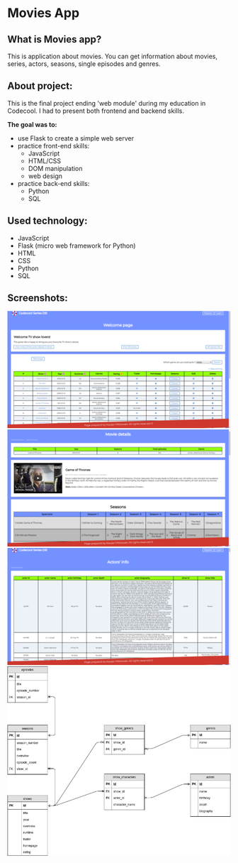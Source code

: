 # Movies App

## What is Movies app?
This is application about movies. You can get information about movies, series, actors, seasons, single episodes and genres.  

## About project:
This is the final project ending 'web module' during my education in Codecool. I had to present both frontend and backend skills.<br/>

**The goal was to:** 
* use Flask to create a simple web server
* practice front-end skills: 
  * JavaScript
  * HTML/CSS
  * DOM manipulation
  * web design
* practice back-end skills:
  * Python
  * SQL

## Used technology:
* JavaScript
* Flask (micro web framework for Python)
* HTML
* CSS
* Python
* SQL

## Screenshots:

![alt text](https://github.com/KacperMitkowski/Movies-App/blob/master/screenshots/movies_1.png)
![alt text](https://github.com/KacperMitkowski/Movies-App/blob/master/screenshots/movies_2.png)
![alt text](https://github.com/KacperMitkowski/Movies-App/blob/master/screenshots/movies_3.png)
![alt text](https://github.com/KacperMitkowski/Movies-App/blob/master/screenshots/relational_model.png)
